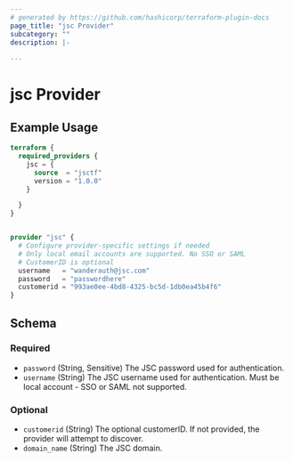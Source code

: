 ```yaml
---
# generated by https://github.com/hashicorp/terraform-plugin-docs
page_title: "jsc Provider"
subcategory: ""
description: |-
  
---
```


# jsc Provider



## Example Usage

```terraform
terraform {
  required_providers {
    jsc = {
      source  = "jsctf"
      version = "1.0.0"
    }

  }
}


provider "jsc" {
  # Configure provider-specific settings if needed
  # Only local email accounts are supported. No SSO or SAML
  # CustomerID is optional
  username   = "wanderauth@jsc.com"
  password   = "passwordhere"
  customerid = "993ae0ee-4bd8-4325-bc5d-1db0ea45b4f6"
}
```

<!-- schema generated by tfplugindocs -->
## Schema

### Required

- `password` (String, Sensitive) The JSC password used for authentication.
- `username` (String) The JSC username used for authentication. Must be local account - SSO or SAML not supported.

### Optional

- `customerid` (String) The optional customerID. If not provided, the provider will attempt to discover.
- `domain_name` (String) The JSC domain.
